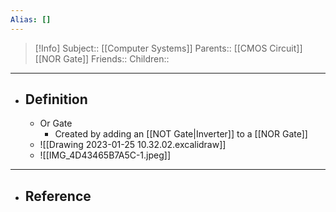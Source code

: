 ```yaml
---
Alias: []
---
```

> [!Info]
> Subject:: [[Computer Systems]]
> Parents:: [[CMOS Circuit]] [[NOR Gate]]
> Friends:: 
> Children:: 
---
- ## Definition
	- Or Gate
		- Created by adding an [[NOT Gate|Inverter]] to a [[NOR Gate]]
	- ![[Drawing 2023-01-25 10.32.02.excalidraw]]
	- ![[IMG_4D43465B7A5C-1.jpeg]]
---
- ## Reference